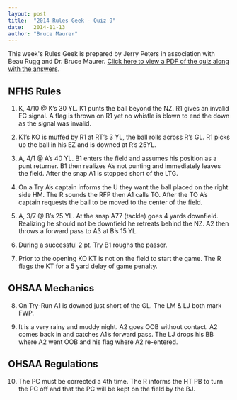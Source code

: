 ```yaml
---
layout: post
title:  "2014 Rules Geek - Quiz 9"
date:   2014-11-13
author: "Bruce Maurer"
---
```


This week's Rules Geek is prepared by Jerry Peters in association with Beau Rugg
and Dr. Bruce Maurer. [Click here to view a PDF of the quiz along with the
answers](https://storage.googleapis.com/ohsaa-websites/quizzes/2014/2014_rules_geek_quiz_9.pdf).

## NFHS Rules
1. K, 4/10 @ K’s 30 YL. K1 punts the ball beyond the NZ. R1 gives an invalid FC
   signal. A flag is thrown on R1 yet no whistle is blown to end the down as the
signal was invalid.

2. K1’s KO is muffed by R1 at RT’s 3 YL, the ball rolls across R’s GL. R1 picks
   up the ball in his EZ and is downed at R’s 25YL.

3. A, 4/1 @ A’s 40 YL. B1 enters the field and assumes his position as a punt
   returner. B1 then realizes A’s not punting and immediately leaves the field.
After the snap A1 is stopped short of the LTG.

4. On a Try A’s captain informs the U they want the ball placed on the right
   side HM. The R sounds the RFP then A1 calls TO. After the TO A’s captain
requests the ball to be moved to the center of the field.

5. A, 3/7 @ B’s 25 YL. At the snap A77 (tackle) goes 4 yards downfield.
   Realizing he should not be downfield he retreats behind the NZ. A2 then
throws a forward pass to A3 at B’s 15 YL.

6. During a successful 2 pt. Try B1 roughs the passer.

7. Prior to the opening KO KT is not on the field to start the game. The R flags
   the KT for a 5 yard delay of game penalty.

## OHSAA Mechanics
8. On Try-Run A1 is downed just short of the GL. The LM & LJ both mark FWP.

9. It is a very rainy and muddy night. A2 goes OOB without contact. A2 comes
   back in and catches A1’s forward pass. The LJ drops his BB where A2 went OOB
and his flag where A2 re-entered.

## OHSAA Regulations
10. The PC must be corrected a 4th time. The R informs the HT PB to turn the PC
    off and that the PC will be kept on the field by the BJ.
